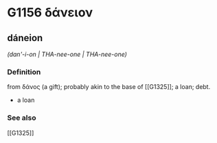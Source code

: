 # G1156 δάνειον

## dáneion

_(dan'-i-on | THA-nee-one | THA-nee-one)_

### Definition

from δάνος (a gift); probably akin to the base of [[G1325]]; a loan; debt.

- a loan

### See also

[[G1325]]


